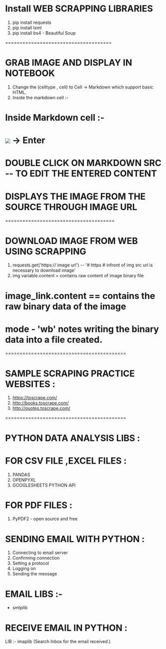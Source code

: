 # Install WEB SCRAPPING LIBRARIES

1. pip install requests
2. pip install lxml
3. pip install bs4 - Beautiful Soup

=====================================

# GRAB IMAGE AND DISPLAY IN NOTEBOOK

1. Change the (celltype , cell) to Cell -> Markdown which support basic HTML.
2. Inside the markdown cell :-

# Inside Markdown cell :-

# <img src ="image.png -- url"> -> Enter

# DOUBLE CLICK ON MARKDOWN SRC -- TO EDIT THE ENTERED CONTENT

# DISPLAYS THE IMAGE FROM THE SOURCE THROUGH IMAGE URL

======================================

# DOWNLOAD IMAGE FROM WEB USING SCRAPPING

1. requests.get('https:// image url') -- '# https # infront of img src url is necessary to download image'
2. img variable.content = contains raw content of image binary file

# image_link.content == contains the raw binary data of the image

# mode - 'wb' notes writing the binary data into a file created.

<!-- with open('mycomputer_image.png','wb') as image:
    image.write(image_link.content) -->

==========================================

# SAMPLE SCRAPING PRACTICE WEBSITES :

1. https://toscrape.com/
2. http://books.toscrape.com/
3. http://quotes.toscrape.com/

==========================================

# PYTHON DATA ANALYSIS LIBS :

# FOR CSV FILE ,EXCEL FILES :

1. PANDAS
2. OPENPYXL
3. GOOGLESHEETS PYTHON API

# FOR PDF FILES :

1. PyPDF2 - open source and free

# SENDING EMAIL WITH PYTHON :

1. Connecting to email server
2. Confirming connection
3. Setting a protocol
4. Logging on
5. Sending the message

# EMAIL LIBS :-

- smtplib

# RECEIVE EMAIL IN PYTHON :

LIB :- imaplib (Search Inbox for the email received.)
